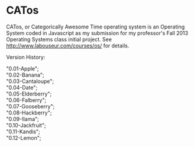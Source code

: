 CATos
============
CATos, or Categorically Awesome Time operating system is an Operating System coded in Javascript
as my submission for my professor's Fall 2013 Operating Systems class initial project.
See http://www.labouseur.com/courses/os/ for details.

Version History:

"0.01-Apple";  
"0.02-Banana";  
"0.03-Cantaloupe";  
"0.04-Date";  
"0.05-Elderberry";  
"0.06-Falberry";  
"0.07-Gooseberry";  
"0.08-Hackberry";  
"0.09-Ilama";  
"0.10-Jackfruit";  
"0.11-Kandis";  
"0.12-Lemon";  
